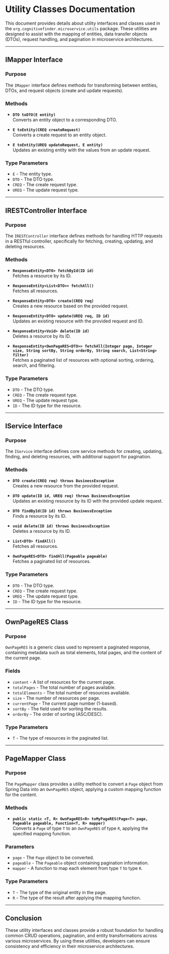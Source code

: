 # Utility Classes Documentation

This document provides details about utility interfaces and classes used in the `org.cognitivefinder.microservice.utils` package. These utilities are designed to assist with the mapping of entities, data transfer objects (DTOs), request handling, and pagination in microservice architectures.

---

## IMapper Interface

### Purpose
The `IMapper` interface defines methods for transforming between entities, DTOs, and request objects (create and update requests).

### Methods

- **`DTO toDTO(E entity)`**  
  Converts an entity object to a corresponding DTO.

- **`E toEntity(CREQ createRequest)`**  
  Converts a create request to an entity object.

- **`E toEntity(UREQ updateRequest, E entity)`**  
  Updates an existing entity with the values from an update request.

### Type Parameters
- `E` - The entity type.
- `DTO` - The DTO type.
- `CREQ` - The create request type.
- `UREQ` - The update request type.

---

## IRESTController Interface

### Purpose
The `IRESTController` interface defines methods for handling HTTP requests in a RESTful controller, specifically for fetching, creating, updating, and deleting resources.

### Methods

- **`ResponseEntity<DTO> fetchById(ID id)`**  
  Fetches a resource by its ID.

- **`ResponseEntity<List<DTO>> fetchAll()`**  
  Fetches all resources.

- **`ResponseEntity<DTO> create(CREQ req)`**  
  Creates a new resource based on the provided request.

- **`ResponseEntity<DTO> update(UREQ req, ID id)`**  
  Updates an existing resource with the provided request and ID.

- **`ResponseEntity<Void> delete(ID id)`**  
  Deletes a resource by its ID.

- **`ResponseEntity<OwnPageRES<DTO>> fetchAll(Integer page, Integer size, String sortBy, String orderBy, String search, List<String> filter)`**  
  Fetches a paginated list of resources with optional sorting, ordering, search, and filtering.

### Type Parameters
- `DTO` - The DTO type.
- `CREQ` - The create request type.
- `UREQ` - The update request type.
- `ID` - The ID type for the resource.

---

## IService Interface

### Purpose
The `IService` interface defines core service methods for creating, updating, finding, and deleting resources, with additional support for pagination.

### Methods

- **`DTO create(CREQ req) throws BusinessException`**  
  Creates a new resource from the provided request.

- **`DTO update(ID id, UREQ req) throws BusinessException`**  
  Updates an existing resource by its ID with the provided update request.

- **`DTO findById(ID id) throws BusinessException`**  
  Finds a resource by its ID.

- **`void delete(ID id) throws BusinessException`**  
  Deletes a resource by its ID.

- **`List<DTO> findAll()`**  
  Fetches all resources.

- **`OwnPageRES<DTO> findAll(Pageable pageable)`**  
  Fetches a paginated list of resources.

### Type Parameters
- `DTO` - The DTO type.
- `CREQ` - The create request type.
- `UREQ` - The update request type.
- `ID` - The ID type for the resource.

---

## OwnPageRES Class

### Purpose
`OwnPageRES` is a generic class used to represent a paginated response, containing metadata such as total elements, total pages, and the content of the current page.

### Fields
- `content` - A list of resources for the current page.
- `totalPages` - The total number of pages available.
- `totalElements` - The total number of resources available.
- `size` - The number of resources per page.
- `currentPage` - The current page number (1-based).
- `sortBy` - The field used for sorting the results.
- `orderBy` - The order of sorting (ASC/DESC).

### Type Parameters
- `T` - The type of resources in the paginated list.

---

## PageMapper Class

### Purpose
The `PageMapper` class provides a utility method to convert a `Page` object from Spring Data into an `OwnPageRES` object, applying a custom mapping function for the content.

### Methods

- **`public static <T, R> OwnPageRES<R> toMyPageRES(Page<T> page, Pageable pageable, Function<T, R> mapper)`**  
  Converts a `Page` of type `T` to an `OwnPageRES` of type `R`, applying the specified mapping function.

### Parameters
- `page` - The `Page` object to be converted.
- `pageable` - The `Pageable` object containing pagination information.
- `mapper` - A function to map each element from type `T` to type `R`.

### Type Parameters
- `T` - The type of the original entity in the page.
- `R` - The type of the result after applying the mapping function.

---

## Conclusion

These utility interfaces and classes provide a robust foundation for handling common CRUD operations, pagination, and entity transformations across various microservices. By using these utilities, developers can ensure consistency and efficiency in their microservice architectures.